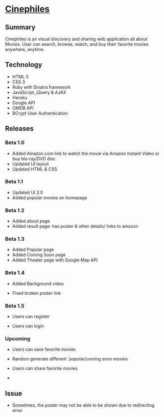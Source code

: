 # [Cinephiles](https://cinephiles.herokuapp.com/)

## Summary

Cinephiles is an visual discovery and sharing web application all about Movies. User can search, browse, watch, and buy their favorite movies anywhere, anytime.

## Technology

* HTML 5
* CSS 3
* Ruby with Sinatra framework
* JavaScript, jQuery & AJAX
* Heroku
* Google API
* OMDB API
* BCrypt User Authentication

## Releases

### Beta 1.0
* Added Amazon.com link to watch the movie via Amazon Instant Video or buy blu-ray/DVD disc
* Updated UI layout
* Updated HTML & CSS

### Beta 1.1
* Updated UI 2.0
* Added popular movies on homepage

### Beta 1.2
* Added about page
* Added result page: has poster & other details/ links to amazon

### Beta 1.3
* Added Popular page
* Added Coming Soon page
* Added Theater page with Google Map API

### Beta 1.4

* Added Background video

* Fixed broken poster link

### Beta 1.5

* Users can register

* Users can login

### Upcoming

* Users can save favorite movies

* Random generate different `popular/coming soon movies
* Users can share favorite movies
*  

## Issue

* Sometimes, the poster may not be able to be shown due to redirecting error


